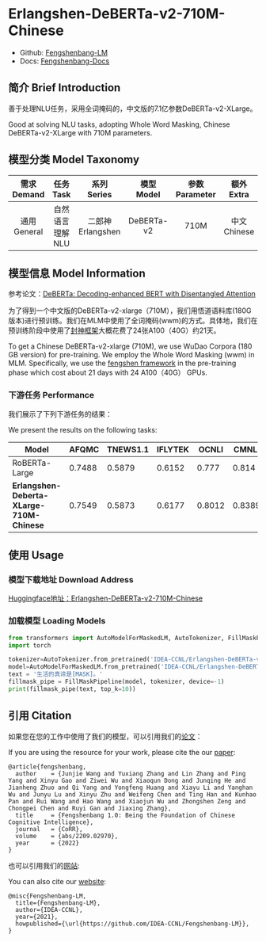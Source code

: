 # Erlangshen-DeBERTa-v2-710M-Chinese

- Github: [Fengshenbang-LM](https://github.com/IDEA-CCNL/Fengshenbang-LM)
- Docs: [Fengshenbang-Docs](https://fengshenbang-doc.readthedocs.io/)

## 简介 Brief Introduction

善于处理NLU任务，采用全词掩码的，中文版的7.1亿参数DeBERTa-v2-XLarge。

Good at solving NLU tasks, adopting Whole Word Masking, Chinese DeBERTa-v2-XLarge with 710M parameters.

## 模型分类 Model Taxonomy

|  需求 Demand  | 任务 Task       | 系列 Series      | 模型 Model    | 参数 Parameter | 额外 Extra |
|  :----:  | :----:  | :----:  | :----:  | :----:  | :----:  |
| 通用 General  | 自然语言理解 NLU | 二郎神 Erlangshen | DeBERTa-v2 |      710M      |    中文 Chinese     |

## 模型信息 Model Information

参考论文：[DeBERTa: Decoding-enhanced BERT with Disentangled Attention](https://readpaper.com/paper/3033187248)

为了得到一个中文版的DeBERTa-v2-xlarge（710M），我们用悟道语料库(180G版本)进行预训练。我们在MLM中使用了全词掩码(wwm)的方式。具体地，我们在预训练阶段中使用了[封神框架](https://github.com/IDEA-CCNL/Fengshenbang-LM/tree/main/fengshen)大概花费了24张A100（40G）约21天。

To get a Chinese DeBERTa-v2-xlarge (710M), we use WuDao Corpora (180 GB version) for pre-training. We employ the Whole Word Masking (wwm) in MLM. Specifically, we use the [fengshen framework](https://github.com/IDEA-CCNL/Fengshenbang-LM/tree/main/fengshen) in the pre-training phase which cost about 21 days with 24 A100（40G） GPUs.

### 下游任务 Performance

我们展示了下列下游任务的结果：

We present the results on the following tasks:

| Model                              | AFQMC|TNEWS1.1|IFLYTEK|OCNLI | CMNLI  |
| ---------------------------------- | ----- | ------ | ------ | ------ | ------ |
| RoBERTa-Large                       | 0.7488|0.5879|0.6152|0.777 | 0.814 |
| **Erlangshen-Deberta-XLarge-710M-Chinese** | 0.7549|0.5873|0.6177|0.8012|0.8389|

## 使用 Usage

### 模型下载地址 Download Address

[Huggingface地址：Erlangshen-DeBERTa-v2-710M-Chinese](https://huggingface.co/IDEA-CCNL/Erlangshen-DeBERTa-v2-710M-Chinese)

### 加载模型 Loading Models

```python
from transformers import AutoModelForMaskedLM, AutoTokenizer, FillMaskPipeline
import torch

tokenizer=AutoTokenizer.from_pretrained('IDEA-CCNL/Erlangshen-DeBERTa-v2-710M-Chinese', use_fast=False)
model=AutoModelForMaskedLM.from_pretrained('IDEA-CCNL/Erlangshen-DeBERTa-v2-710M-Chinese')
text = '生活的真谛是[MASK]。'
fillmask_pipe = FillMaskPipeline(model, tokenizer, device=-1)
print(fillmask_pipe(text, top_k=10))
```

## 引用 Citation

如果您在您的工作中使用了我们的模型，可以引用我们的[论文](https://arxiv.org/abs/2209.02970)：

If you are using the resource for your work, please cite the our [paper](https://arxiv.org/abs/2209.02970):

```text
@article{fengshenbang,
  author    = {Junjie Wang and Yuxiang Zhang and Lin Zhang and Ping Yang and Xinyu Gao and Ziwei Wu and Xiaoqun Dong and Junqing He and Jianheng Zhuo and Qi Yang and Yongfeng Huang and Xiayu Li and Yanghan Wu and Junyu Lu and Xinyu Zhu and Weifeng Chen and Ting Han and Kunhao Pan and Rui Wang and Hao Wang and Xiaojun Wu and Zhongshen Zeng and Chongpei Chen and Ruyi Gan and Jiaxing Zhang},
  title     = {Fengshenbang 1.0: Being the Foundation of Chinese Cognitive Intelligence},
  journal   = {CoRR},
  volume    = {abs/2209.02970},
  year      = {2022}
}
```

也可以引用我们的[网站](https://github.com/IDEA-CCNL/Fengshenbang-LM/):

You can also cite our [website](https://github.com/IDEA-CCNL/Fengshenbang-LM/):

```text
@misc{Fengshenbang-LM,
  title={Fengshenbang-LM},
  author={IDEA-CCNL},
  year={2021},
  howpublished={\url{https://github.com/IDEA-CCNL/Fengshenbang-LM}},
}
```
